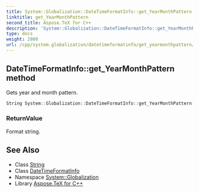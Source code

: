 ```yaml
---
title: System::Globalization::DateTimeFormatInfo::get_YearMonthPattern method
linktitle: get_YearMonthPattern
second_title: Aspose.TeX for C++
description: 'System::Globalization::DateTimeFormatInfo::get_YearMonthPattern method. Gets year and month pattern in C++.'
type: docs
weight: 2800
url: /cpp/system.globalization/datetimeformatinfo/get_yearmonthpattern/
---
```

## DateTimeFormatInfo::get_YearMonthPattern method


Gets year and month pattern.

```cpp
String System::Globalization::DateTimeFormatInfo::get_YearMonthPattern() const
```


### ReturnValue

Format string.

## See Also

* Class [String](../../../system/string/)
* Class [DateTimeFormatInfo](../)
* Namespace [System::Globalization](../../)
* Library [Aspose.TeX for C++](../../../)
